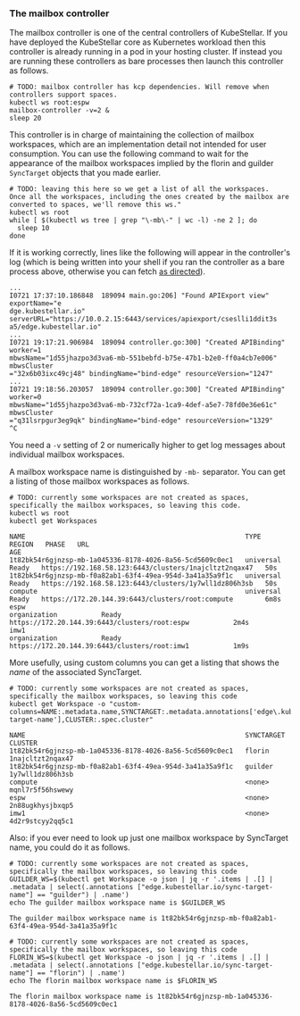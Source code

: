 <!--example1-stage-1a-start-->
### The mailbox controller

The mailbox controller is one of the central controllers of
KubeStellar.  If you have deployed the KubeStellar core as Kubernetes
workload then this controller is already running in a pod in your
hosting cluster. If instead you are running these controllers as bare
processes then launch this controller as follows.

```shell
# TODO: mailbox controller has kcp dependencies. Will remove when controllers support spaces.
kubectl ws root:espw
mailbox-controller -v=2 &
sleep 20
```

This controller is in charge of maintaining the collection of mailbox
workspaces, which are an implementation detail not intended for user
consumption. You can use the following command to wait for the
appearance of the mailbox workspaces implied by the florin and guilder
`SyncTarget` objects that you made earlier.

```shell
# TODO: leaving this here so we get a list of all the workspaces.  Once all the workspaces, including the ones created by the mailbox are converted to spaces, we'll remove this ws."
kubectl ws root
while [ $(kubectl ws tree | grep "\-mb\-" | wc -l) -ne 2 ]; do
  sleep 10
done
```

If it is working correctly, lines like the following will appear in
the controller's log (which is being written into your shell if you ran the controller as a bare process above, otherwise you can fetch [as directed](../../commands/#fetch-a-log-from-a-kubestellar-runtime-container)).

``` { .bash .no-copy }
...
I0721 17:37:10.186848  189094 main.go:206] "Found APIExport view" exportName="e
dge.kubestellar.io" serverURL="https://10.0.2.15:6443/services/apiexport/cseslli1ddit3s
a5/edge.kubestellar.io"
...
I0721 19:17:21.906984  189094 controller.go:300] "Created APIBinding" worker=1
mbwsName="1d55jhazpo3d3va6-mb-551bebfd-b75e-47b1-b2e0-ff0a4cb7e006" mbwsCluster
="32x6b03ixc49cj48" bindingName="bind-edge" resourceVersion="1247"
...
I0721 19:18:56.203057  189094 controller.go:300] "Created APIBinding" worker=0
mbwsName="1d55jhazpo3d3va6-mb-732cf72a-1ca9-4def-a5e7-78fd0e36e61c" mbwsCluster
="q31lsrpgur3eg9qk" bindingName="bind-edge" resourceVersion="1329"
^C
```

You need a `-v` setting of 2 or numerically higher to get log messages
about individual mailbox workspaces.

A mailbox workspace name is distinguished by `-mb-` separator.
You can get a listing of those mailbox workspaces as follows.

```shell
# TODO: currently some workspaces are not created as spaces, specifically the mailbox workspaces, so leaving this code.
kubectl ws root
kubectl get Workspaces
```
``` { .bash .no-copy }
NAME                                                       TYPE          REGION   PHASE   URL                                                     AGE
1t82bk54r6gjnzsp-mb-1a045336-8178-4026-8a56-5cd5609c0ec1   universal              Ready   https://192.168.58.123:6443/clusters/1najcltzt2nqax47   50s
1t82bk54r6gjnzsp-mb-f0a82ab1-63f4-49ea-954d-3a41a35a9f1c   universal              Ready   https://192.168.58.123:6443/clusters/1y7wll1dz806h3sb   50s
compute                                                    universal              Ready   https://172.20.144.39:6443/clusters/root:compute        6m8s
espw                                                       organization           Ready   https://172.20.144.39:6443/clusters/root:espw           2m4s
imw1                                                       organization           Ready   https://172.20.144.39:6443/clusters/root:imw1           1m9s
```

More usefully, using custom columns you can get a listing that shows
the _name_ of the associated SyncTarget.

```shell
# TODO: currently some workspaces are not created as spaces, specifically the mailbox workspaces, so leaving this code
kubectl get Workspace -o "custom-columns=NAME:.metadata.name,SYNCTARGET:.metadata.annotations['edge\.kubestellar\.io/sync-target-name'],CLUSTER:.spec.cluster"
```
``` { .bash .no-copy }
NAME                                                       SYNCTARGET   CLUSTER
1t82bk54r6gjnzsp-mb-1a045336-8178-4026-8a56-5cd5609c0ec1   florin       1najcltzt2nqax47
1t82bk54r6gjnzsp-mb-f0a82ab1-63f4-49ea-954d-3a41a35a9f1c   guilder      1y7wll1dz806h3sb
compute                                                    <none>       mqnl7r5f56hswewy
espw                                                       <none>       2n88ugkhysjbxqp5
imw1                                                       <none>       4d2r9stcyy2qq5c1
```

Also: if you ever need to look up just one mailbox workspace by
SyncTarget name, you could do it as follows.

```shell
# TODO: currently some workspaces are not created as spaces, specifically the mailbox workspaces, so leaving this code
GUILDER_WS=$(kubectl get Workspace -o json | jq -r '.items | .[] | .metadata | select(.annotations ["edge.kubestellar.io/sync-target-name"] == "guilder") | .name')
echo The guilder mailbox workspace name is $GUILDER_WS
```
``` { .bash .no-copy }
The guilder mailbox workspace name is 1t82bk54r6gjnzsp-mb-f0a82ab1-63f4-49ea-954d-3a41a35a9f1c
```

```shell
# TODO: currently some workspaces are not created as spaces, specifically the mailbox workspaces, so leaving this code
FLORIN_WS=$(kubectl get Workspace -o json | jq -r '.items | .[] | .metadata | select(.annotations ["edge.kubestellar.io/sync-target-name"] == "florin") | .name')
echo The florin mailbox workspace name is $FLORIN_WS
```
``` { .bash .no-copy }
The florin mailbox workspace name is 1t82bk54r6gjnzsp-mb-1a045336-8178-4026-8a56-5cd5609c0ec1
```
<!--example1-stage-1a-end-->
